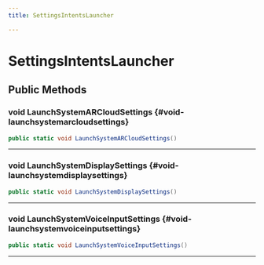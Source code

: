 ```yaml
---
title: SettingsIntentsLauncher

---
```


# SettingsIntentsLauncher










## Public Methods

### void LaunchSystemARCloudSettings {#void-launchsystemarcloudsettings}

```csharp
public static void LaunchSystemARCloudSettings()
```






-----------

### void LaunchSystemDisplaySettings {#void-launchsystemdisplaysettings}

```csharp
public static void LaunchSystemDisplaySettings()
```






-----------

### void LaunchSystemVoiceInputSettings {#void-launchsystemvoiceinputsettings}

```csharp
public static void LaunchSystemVoiceInputSettings()
```






-----------


